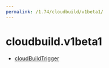 ```yaml
---
permalink: /1.74/cloudbuild/v1beta1/
---
```


# cloudbuild.v1beta1



* [cloudBuildTrigger](cloudBuildTrigger.md)